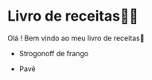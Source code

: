 # Livro de receitas:man_cook:

Olá ! Bem vindo ao meu livro de receitas:cookie:

- Strogonoff de frango

- Pavê
